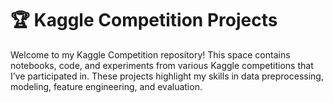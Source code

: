 # 🏆 Kaggle Competition Projects

Welcome to my Kaggle Competition repository! This space contains notebooks, code, and experiments from various Kaggle competitions that I’ve participated in. These projects highlight my skills in data preprocessing, modeling, feature engineering, and evaluation.
